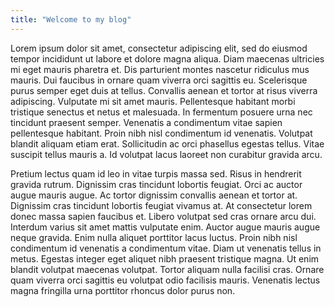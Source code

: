 ```yaml
---
title: "Welcome to my blog"
---
```


Lorem ipsum dolor sit amet, consectetur adipiscing elit, sed do eiusmod tempor incididunt ut labore et dolore magna aliqua. Diam maecenas ultricies mi eget mauris pharetra et. Dis parturient montes nascetur ridiculus mus mauris. Dui faucibus in ornare quam viverra orci sagittis eu. Scelerisque purus semper eget duis at tellus. Convallis aenean et tortor at risus viverra adipiscing. Vulputate mi sit amet mauris. Pellentesque habitant morbi tristique senectus et netus et malesuada. In fermentum posuere urna nec tincidunt praesent semper. Venenatis a condimentum vitae sapien pellentesque habitant. Proin nibh nisl condimentum id venenatis. Volutpat blandit aliquam etiam erat. Sollicitudin ac orci phasellus egestas tellus. Vitae suscipit tellus mauris a. Id volutpat lacus laoreet non curabitur gravida arcu.

Pretium lectus quam id leo in vitae turpis massa sed. Risus in hendrerit gravida rutrum. Dignissim cras tincidunt lobortis feugiat. Orci ac auctor augue mauris augue. Ac tortor dignissim convallis aenean et tortor at. Dignissim cras tincidunt lobortis feugiat vivamus at. At consectetur lorem donec massa sapien faucibus et. Libero volutpat sed cras ornare arcu dui. Interdum varius sit amet mattis vulputate enim. Auctor augue mauris augue neque gravida. Enim nulla aliquet porttitor lacus luctus. Proin nibh nisl condimentum id venenatis a condimentum vitae. Diam ut venenatis tellus in metus. Egestas integer eget aliquet nibh praesent tristique magna. Ut enim blandit volutpat maecenas volutpat. Tortor aliquam nulla facilisi cras. Ornare quam viverra orci sagittis eu volutpat odio facilisis mauris. Venenatis lectus magna fringilla urna porttitor rhoncus dolor purus non.
